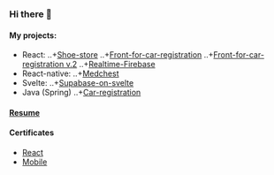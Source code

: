 ### Hi there 👋

#### My projects:
- React:
 ..+[Shoe-store](https://github.com/DukeKunYura/shoe-store)
 ..+[Front-for-car-registration](https://github.com/DukeKunYura/front-for-car-registration)
 ..+[Front-for-car-registration v.2](https://github.com/DukeKunYura/alternative-front-for-car-registration)
 ..+[Realtime-Firebase](https://github.com/DukeKunYura/Realtime-Firebase-test)
- React-native:
 ..+[Medchest](https://github.com/DukeKunYura/medchest)
- Svelte:
 ..+[Supabase-on-svelte](https://github.com/DukeKunYura/supabase-on-svelte)
- Java (Spring)
 ..+[Car-registration](https://github.com/DukeKunYura/car-registration)

#### [Resume](https://docs.google.com/document/d/10pmx0uzSJIh7g_0i4EY0EPldpKrb-FgEjGOQbz3mLRE/edit?usp=sharing)

#### Certificates
 - [React](https://github.com/DukeKunYura/dukekunyura/blob/main/certificate-react.pdf)
 - [Mobile](https://github.com/DukeKunYura/dukekunyura/blob/main/certificate-mobile.pdf)

<!--
**DukeKunYura/dukekunyura** is a ✨ _special_ ✨ repository because its `README.md` (this file) appears on your GitHub profile.

Here are some ideas to get you started:

- 🔭 I’m currently working on ...
- 🌱 I’m currently learning ...
- 👯 I’m looking to collaborate on ...
- 🤔 I’m looking for help with ...
- 💬 Ask me about ...
- 📫 How to reach me: ...
- 😄 Pronouns: ...
- ⚡ Fun fact: ...
-->

